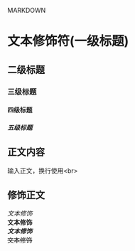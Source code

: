 MARKDOWN 

# 文本修饰符(一级标题)
## 二级标题
### 三级标题
#### 四级标题
##### 五级标题

## 正文内容
输入正文，换行使用\<br\>

## 修饰正文
*文本修饰*<br>
**文本修饰**<br>
***文本修饰***<br>
~~文本修饰~~
